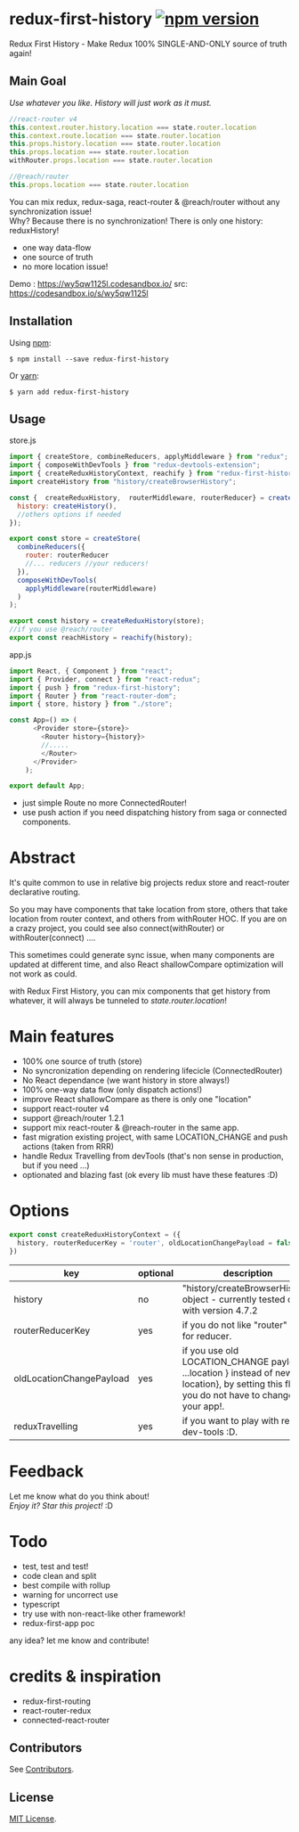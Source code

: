 # redux-first-history [![npm version](https://img.shields.io/npm/v/redux-first-history.svg?style=flat)](https://www.npmjs.org/package/redux-first-history) 

Redux First History - Make Redux 100% SINGLE-AND-ONLY source of truth again!

## Main Goal
*Use whatever you like. History will just work as it must.*

```javascript
//react-router v4
this.context.router.history.location === state.router.location
this.context.route.location === state.router.location
this.props.history.location === state.router.location
this.props.location === state.router.location
withRouter.props.location === state.router.location

//@reach/router
this.props.location === state.router.location
```

You can mix redux, redux-saga, react-router & @reach/router 
without any synchronization issue! <br>
Why? Because there is no synchronization! There is only one history: reduxHistory!
* one way data-flow
* one source of truth
* no more location issue!

Demo : https://wy5qw1125l.codesandbox.io/ src: https://codesandbox.io/s/wy5qw1125l


Installation
-----------
Using [npm](https://www.npmjs.com/):

    $ npm install --save redux-first-history

Or [yarn](https://yarnpkg.com/):

    $ yarn add redux-first-history
Usage
-----

store.js

```javascript
import { createStore, combineReducers, applyMiddleware } from "redux";
import { composeWithDevTools } from "redux-devtools-extension";
import { createReduxHistoryContext, reachify } from "redux-first-history";
import createHistory from "history/createBrowserHistory";

const {  createReduxHistory,  routerMiddleware, routerReducer} = createReduxHistoryContext({ 
  history: createHistory(),
  //others options if needed 
});

export const store = createStore(
  combineReducers({
    router: routerReducer
    //... reducers //your reducers!
  }),
  composeWithDevTools(
    applyMiddleware(routerMiddleware)
  )
);

export const history = createReduxHistory(store);
//if you use @reach/router 
export const reachHistory = reachify(history);
```

app.js 
```javascript
import React, { Component } from "react";
import { Provider, connect } from "react-redux";
import { push } from "redux-first-history";
import { Router } from "react-router-dom";
import { store, history } from "./store";

const App=() => (
      <Provider store={store}>
        <Router history={history}>
        //.....
        </Router>
      </Provider>
    );

export default App;
```
* just simple Route no more ConnectedRouter!
* use push action if you need dispatching history from saga or connected components.

# Abstract

It's quite common to use in relative big projects
redux store and react-router declarative routing.

So you may have components that take location from store,
others that take location from router context, and others from withRouter HOC.
If you are on a crazy project, you could see also connect(withRouter) or
withRouter(connect) ....

This sometimes could generate sync issue, when many
components are updated at different time,
and also React shallowCompare optimization will not work as could.

with Redux First History, you can mix components that get history from whatever, 
it will always be tunneled to *state.router.location*!

# Main features
 
* 100% one source of truth (store)
* No syncronization depending on rendering lifecicle (ConnectedRouter)
* No React dependance (we want history in store always!)
* 100% one-way data flow (only dispatch actions!)
* improve React shallowCompare as there is only one "location"
* support react-router v4
* support @reach/router 1.2.1
* support mix react-router & @reach-router in the same app.
* fast migration existing project, with same LOCATION_CHANGE and push actions (taken from RRR)
* handle Redux Travelling from devTools (that's non sense in production, but if you need ...) 
* optionated and blazing fast  (ok every lib must have these features :D)

# Options

```javascript 1.8
export const createReduxHistoryContext = ({
  history, routerReducerKey = 'router', oldLocationChangePayload = false, reduxTravelling = false, 
})
```

|key	| optional |description   	| 
|---	|---|---	|
|history	| no| "history/createBrowserHistory" object - currently tested only with version 4.7.2  	| 
|routerReducerKey | yes | if you do not like "router" name for reducer.
|oldLocationChangePayload | yes | if you use old LOCATION_CHANGE payload { ...location } instead of new { location}, by setting this flag you do not have to change your app!.
|reduxTravelling | yes | if you want to play with redux-dev-tools :D.

# Feedback

Let me know what do you think about! <br>
*Enjoy it? Star this project!* :D

# Todo
* test, test and test!
* code clean and split
* best compile with rollup
* warning for uncorrect use
* typescript
* try use with non-react-like other framework!
* redux-first-app poc 

any idea? let me know and contribute!

# credits & inspiration
 - redux-first-routing
 - react-router-redux
 - connected-react-router

Contributors
------------
See [Contributors](https://github.com/salvoravida/redux-first-history/graphs/contributors).

License
-------
[MIT License](https://github.com/salvoravida/redux-first-history/blob/master/LICENSE.md).
